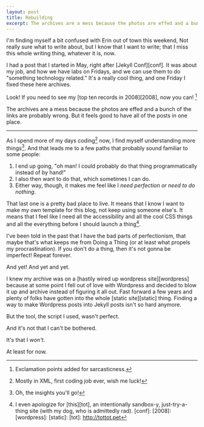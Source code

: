 ```yaml
---
layout: post
title: Rebuilding
excerpt: The archives are a mess because the photos are effed and a bunch of the links are probably wrong. But it feels good to have all of the posts in one place.
---
```


I'm finding myself a bit confused with Erin out of town this weekend, Not really sure what to write about, but I know that I want to write; that I miss this whole writing thing, whatever it is, now.

I had a post that I started in May, right after [Jekyll Conf][conf]. It was about my job, and how we have labs on Fridays, and we can use them to do "something technology related." It's a really cool thing, and one Friday I fixed these here archives.

Look! If you need to see my [top ten records in 2008][2008], now you can! [^1]

The archives are a mess because the photos are effed and a bunch of the links are probably wrong. But it feels good to have all of the posts in one place.

***

As I spend more of my days coding[^2] now, I find myself understanding more things[^3]. And that leads me to a few paths that probably sound familiar to some people:

1. I end up going, "oh man! I could probably do that thing programmatically instead of by hand!"
2. I also then want to do that, which sometimes I can do.
3. Either way, though, it makes me feel like I *need perfection or need to do nothing*.

That last one is a pretty bad place to live. It means that I know I want to make my *own* template for this blog, not keep using someone else's. It means that I feel like I need all the accessibility and all the cool CSS things and all the everything before I should launch a thing[^4].

I've been told in the past that I have the bad parts of perfectionism, that maybe that's what keeps me from Doing a Thing (or at least what propels my procrastination).  If you don't do a thing, then it's not gonna be imperfect! Repeat forever.

And yet! And yet and yet.

I knew my archive was on a [hastily wired up wordpress site][wordpress] because at some point I fell out of love with Wordpress and decided to blow it up and archive instead of figuring it all out. Fast forward a few years and plenty of folks have gotten into the whole [static site][static] thing. Finding a way to make Wordpress posts into Jekyll posts isn't so hard anymore.

But the tool, the script I used, wasn't perfect.

And it's not that I can't be bothered.  

It's that I *won't*.

At least for now.



[^1]:  Exclamation points added for sarcasticness.
[^2]:  Mostly in XML, first coding job ever, wish me luck!
[^3]: Oh, the insights you'll go!
[^4]: I even apologize for [this][tot], an intentionally sandbox-y, just-try-a-thing site (with my dog, who is admittedly rad).
[conf]:
[2008]:
[wordpress]:
[static]:
[tot]: http://tottot.pet
